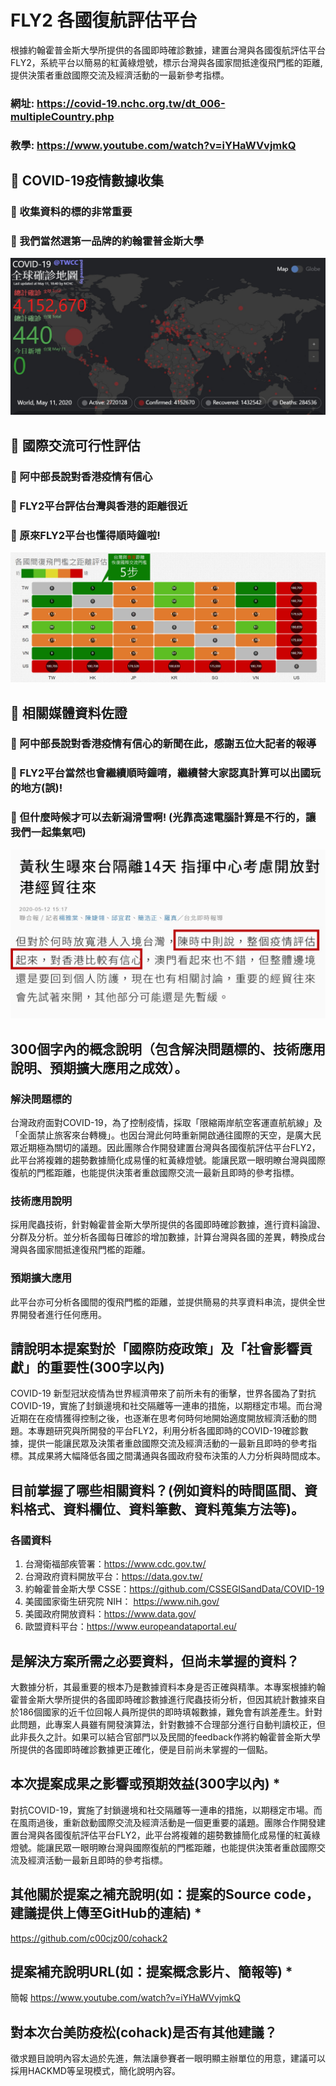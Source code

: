 # FLY2 各國復航評估平台
根據約翰霍普金斯大學所提供的各國即時確診數據，建置台灣與各國復航評估平台FLY2，系統平台以簡易的紅黃綠燈號，標示台灣與各國家間抵達復飛門檻的距離, 提供決策者重啟國際交流及經濟活動的一最新參考指標。

### 網址: https://covid-19.nchc.org.tw/dt_006-multipleCountry.php
### 教學: https://www.youtube.com/watch?v=iYHaWVvjmkQ


## &#x1F534; COVID-19疫情數據收集
### &#x1F536; 收集資料的標的非常重要
### &#x1F34E; 我們當然選第一品牌的約翰霍普金斯大學
![alt text](https://github.com/c00cjz00/cohack2/blob/master/fly3.jpg "Demo1")


## &#x1F534; 國際交流可行性評估
### &#x1F34E; 阿中部長說對香港疫情有信心
### &#x1F49B; FLY2平台評估台灣與香港的距離很近 
### &#x1F4D8; 原來FLY2平台也懂得順時鐘啦!
![alt text](https://github.com/c00cjz00/cohack2/blob/master/fly6.jpg "Demo2")


## &#x1F534; 相關媒體資料佐證
### &#x1F34F; 阿中部長說對香港疫情有信心的新聞在此，感謝五位大記者的報導
### &#x1F49C; FLY2平台當然也會繼續順時鐘唷，繼續替大家認真計算可以出國玩的地方(誤)!
### &#x1F4D9; 但什麼時候才可以去新潟滑雪啊! (光靠高速電腦計算是不行的，讓我們一起集氣吧)
![alt text](https://github.com/c00cjz00/cohack2/blob/master/fly4.jpg "Demo3")

## 300個字內的概念說明（包含解決問題標的、技術應用說明、預期擴大應用之成效）。

### 解決問題標的
台灣政府面對COVID-19，為了控制疫情，採取「限縮兩岸航空客運直航航線」及「全面禁止旅客來台轉機」。也因台灣此何時重新開啟通往國際的天空，是廣大民眾近期極為關切的議題。因此團隊合作開發建置台灣與各國復航評估平台FLY2，此平台將複雜的趨勢數據簡化成易懂的紅黃綠燈號。能讓民眾一眼明瞭台灣與國際復航的門檻距離，也能提供決策者重啟國際交流一最新且即時的參考指標。
### 技術應用說明
採用爬蟲技術，針對翰霍普金斯大學所提供的各國即時確診數據，進行資料論證、分群及分析。並分析各國每日確診的增加數據，計算台灣與各國的差異，轉換成台灣與各國家間抵達復飛門檻的距離。
### 預期擴大應用
此平台亦可分析各國間的復飛門檻的距離，並提供簡易的共享資料串流，提供全世界開發者進行任何應用。

## 請說明本提案對於「國際防疫政策」及「社會影響貢獻」的重要性(300字以內)
COVID-19 新型冠狀疫情為世界經濟帶來了前所未有的衝擊，世界各國為了對抗COVID-19，實施了封鎖邊境和社交隔離等一連串的措施，以期穩定市場。而台灣近期在在疫情獲得控制之後，也逐漸在思考何時何地開始適度開放經濟活動的問題。本專題研究與所開發的平台FLY2，利用分析各國即時的COVID-19確診數據，提供一能讓民眾及決策者重啟國際交流及經濟活動的一最新且即時的參考指標。其成果將大幅降低各國之間溝通與各國政府發布決策的人力分析與時間成本。

## 目前掌握了哪些相關資料？(例如資料的時間區間、資料格式、資料欄位、資料筆數、資料蒐集方法等)。
### 各國資料
1. 台灣衛福部疾管署：https://www.cdc.gov.tw/
2. 台灣政府資料開放平台：https://data.gov.tw/
3. 約翰霍普金斯大學 CSSE：https://github.com/CSSEGISandData/COVID-19
4. 美國國家衛生研究院 NIH： https://www.nih.gov/
5. 美國政府開放資料：https://www.data.gov/
6. 歐盟資料平台：https://www.europeandataportal.eu/

## 是解決方案所需之必要資料，但尚未掌握的資料？
大數據分析，其最重要的根本乃是數據資料本身是否正確與精準。本專案根據約翰霍普金斯大學所提供的各國即時確診數據進行爬蟲技術分析，但因其統計數據來自於186個國家的近千位回報人員所提供的即時填報數據，難免會有誤差產生。針對此問題，此專案人員雖有開發演算法，針對數據不合理部分進行自動判讀校正，但此非長久之計。如果可以結合官部門以及民間的feedback作將約翰霍普金斯大學所提供的各國即時確診數據更正確化，便是目前尚未掌握的一個點。

## 本次提案成果之影響或預期效益(300字以內) *
對抗COVID-19，實施了封鎖邊境和社交隔離等一連串的措施，以期穩定市場。而在風雨過後，重新啟動國際交流及經濟活動是一個更重要的議題。團隊合作開發建置台灣與各國復航評估平台FLY2，此平台將複雜的趨勢數據簡化成易懂的紅黃綠燈號。能讓民眾一眼明瞭台灣與國際復航的門檻距離，也能提供決策者重啟國際交流及經濟活動一最新且即時的參考指標。

## 其他關於提案之補充說明(如：提案的Source code，建議提供上傳至GitHub的連結) *
https://github.com/c00cjz00/cohack2

## 提案補充說明URL(如：提案概念影片、簡報等) *
簡報
https://www.youtube.com/watch?v=iYHaWVvjmkQ

## 對本次台美防疫松(cohack)是否有其他建議？
徵求題目說明內容太過於先進，無法讓參賽者一眼明顯主辦單位的用意，建議可以採用HACKMD等呈現模式，簡化說明內容。



